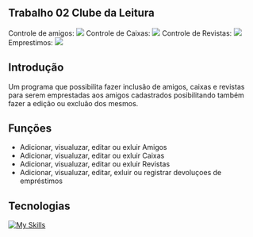 ## Trabalho 02  Clube da Leitura

Controle de amigos:
![](https://imgur.com/gDwxi5O.gif)
Controle de Caixas:
![](https://imgur.com/uRBTfTf.gif)
Controle de Revistas:
![](https://imgur.com/bqtPWmm.gif)
Emprestimos:
![](https://imgur.com/0jRmcE0.gif)

## Introdução
Um programa que possibilita fazer inclusão de amigos, caixas e revistas para serem emprestadas aos amigos cadastrados
posibilitando também fazer a edição ou excluão dos mesmos.

## Funções
+ Adicionar, visualuzar, editar ou exluir Amigos
+ Adicionar, visualuzar, editar ou exluir Caixas
+ Adicionar, visualuzar, editar ou exluir Revistas
+ Adicionar, visualuzar, editar, exluir ou registrar devoluçoes de empréstimos 

## Tecnologias
[![My Skills](https://skillicons.dev/icons?i=cs,git,github,dotnet,visualstudio)](https://skillicons.dev)
